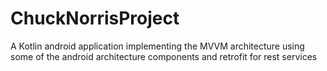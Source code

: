 # ChuckNorrisProject
A Kotlin android application implementing the MVVM architecture using some of the android architecture components and retrofit for rest services

